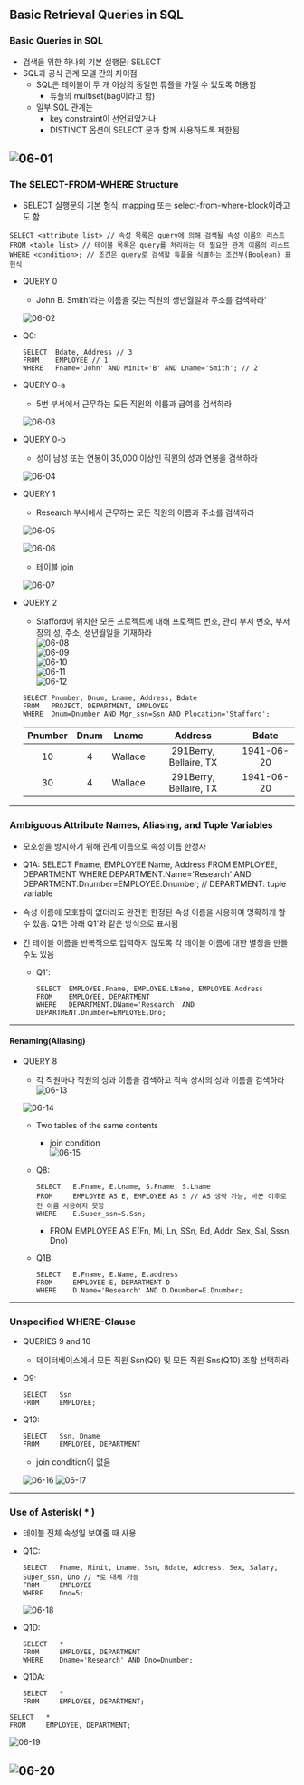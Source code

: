 ## Basic Retrieval Queries in SQL
### Basic Queries in SQL
   - 검색을 위한 하나의 기본 실행문: SELECT
   - SQL과 공식 관계 모델 간의 차이점
      - SQL은 테이블이 두 개 이상의 동일한 튜플을 가질 수 있도록 허용함
         - 튜플의 multiset(bag이라고 함)
      - 일부 SQL 관계는 
         - key constraint이 선언되었거나
         - DISTINCT 옵션이 SELECT 문과 함께 사용하도록 제한됨   
         
   ![06-01](https://github.com/Jeongsiwook/DataBase/blob/master/img/06-01.jpg?raw=true)
---

### The SELECT-FROM-WHERE Structure
   - SELECT 실행문의 기본 형식, mapping 또는 select-from-where-block이라고도 함
   ```
   SELECT <attribute list> // 속성 목록은 query에 의해 검색될 속성 이름의 리스트
   FROM <table list> // 테이블 목록은 query를 처리하는 데 필요한 관계 이름의 리스트
   WHERE <condition>; // 조건은 query로 검색할 튜플을 식별하는 조건부(Boolean) 표현식
   ```   
   - QUERY 0
      - John B. Smith'라는 이름을 갖는 직원의 생년월일과 주소를 검색하라'   
      
      ![06-02](https://github.com/Jeongsiwook/DataBase/blob/master/img/06-02.jpg?raw=true)   
       
   - Q0:
      ```
      SELECT  Bdate, Address // 3
      FROM    EMPLOYEE // 1
      WHERE   Fname='John' AND Minit='B' AND Lname='Smith'; // 2   
      ```
      
   - QUERY 0-a
      - 5번 부서에서 근무하는 모든 직원의 이름과 급여를 검색하라   
      
      ![06-03](https://github.com/Jeongsiwook/DataBase/blob/master/img/06-03.jpg?raw=true)   
      
   - QUERY 0-b
      - 성이 남성 또는 연봉이 35,000 이상인 직원의 성과 연봉을 검색하라   
            
      ![06-04](https://github.com/Jeongsiwook/DataBase/blob/master/img/06-04.jpg?raw=true)   
      
   - QUERY 1
      - Research 부서에서 근무하는 모든 직원의 이름과 주소를 검색하라   
      
      ![06-05](https://github.com/Jeongsiwook/DataBase/blob/master/img/06-05.jpg?raw=true)   
      
      ![06-06](https://github.com/Jeongsiwook/DataBase/blob/master/img/06-06.jpg?raw=true)   
      
      - 테이블 join   
      
      ![06-07](https://github.com/Jeongsiwook/DataBase/blob/master/img/06-07.jpg?raw=true)  
      
   - QUERY 2
      - Stafford에 위치한 모든 프로젝트에 대해 프로젝트 번호, 관리 부서 번호, 부서장의 성, 주소, 생년월일을 기재하라   
      ![06-08](https://github.com/Jeongsiwook/DataBase/blob/master/img/06-08.jpg?raw=true)   
      ![06-09](https://github.com/Jeongsiwook/DataBase/blob/master/img/06-09.jpg?raw=true)   
      ![06-10](https://github.com/Jeongsiwook/DataBase/blob/master/img/06-10.jpg?raw=true)   
      ![06-11](https://github.com/Jeongsiwook/DataBase/blob/master/img/06-11.jpg?raw=true)   
      ![06-12](https://github.com/Jeongsiwook/DataBase/blob/master/img/06-12.jpg?raw=true)   
      ```
      SELECT Pnumber, Dnum, Lname, Address, Bdate
      FROM   PROJECT, DEPARTMENT, EMPLOYEE
      WHERE  Dnum=Dnumber AND Mgr_ssn=Ssn AND Plocation='Stafford';   
      ```   
      
      | Pnumber | Dnum | Lname | Address | Bdate |   
      |:---:|:---:|:---:|:---:|:---:|   
      | 10 | 4 | Wallace | 291Berry, Bellaire, TX | 1941-06-20 |   
      | 30 | 4 | Wallace | 291Berry, Bellaire, TX | 1941-06-20 |   
      
---

### Ambiguous Attribute Names, Aliasing, and Tuple Variables
   - 모호성을 방지하기 위해 관계 이름으로 속성 이름 한정자
   - Q1A:
      SELECT   Fname, EMPLOYEE.Name, Address
      FROM     EMPLOYEE, DEPARTMENT
      WHERE    DEPARTMENT.Name='Research' AND DEPARTMENT.Dnumber=EMPLOYEE.Dnumber; // DEPARTMENT: tuple variable
      
   - 속성 이름에 모호함이 없더라도 완전한 한정된 속성 이름을 사용하여 명확하게 할 수 있음. Q1은 아래 Q1'와 같은 방식으로 표시됨
   - 긴 테이블 이름을 반복적으로 입력하지 않도록 각 테이블 이름에 대한 별칭을 만들 수도 있음   
   
      - Q1': 
         ```
         SELECT  EMPLOYEE.Fname, EMPLOYEE.LName, EMPLOYEE.Address
         FROM    EMPLOYEE, DEPARTMENT
         WHERE   DEPARTMENT.DName='Research' AND DEPARTMENT.Dnumber=EMPLOYEE.Dno;
         ```         
---

#### Renaming(Aliasing)
   - QUERY 8
      - 각 직원마다 직원의 성과 이름을 검색하고 직속 상사의 성과 이름을 검색하라   
      ![06-13](https://github.com/Jeongsiwook/DataBase/blob/master/img/06-13.jpg?raw=true)   
      
      ![06-14](https://github.com/Jeongsiwook/DataBase/blob/master/img/06-14.jpg?raw=true)   
      
      - Two tables of the same contents   
         - join condition            
      ![06-15](https://github.com/Jeongsiwook/DataBase/blob/master/img/06-15.jpg?raw=true)   
      
      - Q8:
         ```
         SELECT   E.Fname, E.Lname, S.Fname, S.Lname
         FROM     EMPLOYEE AS E, EMPLOYEE AS S // AS 생략 가능, 바꾼 이후로 전 이름 사용하지 못함
         WHERE    E.Super_ssn=S.Ssn;
         ```
         - FROM EMPLOYEE AS E(Fn, Mi, Ln, SSn, Bd, Addr, Sex, Sal, Sssn, Dno)
      
      - Q1B:
         ```
         SELECT   E.Fname, E.Name, E.address
         FROM     EMPLOYEE E, DEPARTMENT D
         WHERE    D.Name='Research' AND D.Dnumber=E.Dnumber;
         ```
---

### Unspecified WHERE-Clause
   - QUERIES 9 and 10
      - 데이터베이스에서 모든 직원 Ssn(Q9) 및 모든 직원 Sns(Q10) 조합 선택하라
   - Q9:
      ```
      SELECT   Ssn
      FROM     EMPLOYEE;
      ```
   - Q10:
      ```
      SELECT   Ssn, Dname
      FROM     EMPLOYEE, DEPARTMENT
      ```
      - join condition이 없음   
      
      ![06-16](https://github.com/Jeongsiwook/DataBase/blob/master/img/06-16.jpg?raw=true)
      ![06-17](https://github.com/Jeongsiwook/DataBase/blob/master/img/06-17.jpg?raw=true)
---

### Use of Asterisk( * )   
   - 테이블 전체 속성일 보여줄 때 사용
   - Q1C:
      ```
      SELECT   Fname, Minit, Lname, Ssn, Bdate, Address, Sex, Salary, Super_ssn, Dno // *로 대체 가능
      FROM     EMPLOYEE
      WHERE    Dno=5;
      ```
      
      ![06-18](https://github.com/Jeongsiwook/DataBase/blob/master/img/06-18.jpg?raw=true)   
      
   - Q1D:
      ```
      SELECT   *
      FROM     EMPLOYEE, DEPARTMENT
      WHERE    Dname='Research' AND Dno=Dnumber;
      ```
   - Q10A:
      ```
      SELECT   *
      FROM     EMPLOYEE, DEPARTMENT;
      ```   
   ```   
   SELECT   *
   FROM     EMPLOYEE, DEPARTMENT;
   ```
   
   ![06-19](https://github.com/Jeongsiwook/DataBase/blob/master/img/06-19.jpg?raw=true)   
   
   ![06-20](https://github.com/Jeongsiwook/DataBase/blob/master/img/06-20.jpg?raw=true)
---  
